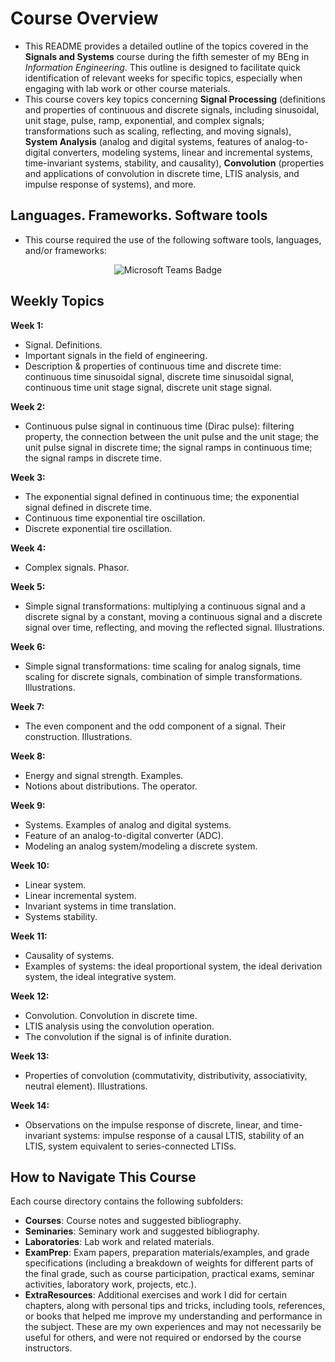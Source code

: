 # Course Overview

- This README provides a detailed outline of the topics covered in the **Signals and Systems** course during the fifth semester of my BEng in _Information Engineering_. This outline is designed to facilitate quick identification of relevant weeks for specific topics, especially when engaging with lab work or other course materials.
- This course covers key topics concerning **Signal Processing** (definitions and properties of continuous and discrete signals, including sinusoidal, unit stage, pulse, ramp, exponential, and complex signals; transformations such as scaling, reflecting, and moving signals), **System Analysis** (analog and digital systems, features of analog-to-digital converters, modeling systems, linear and incremental systems, time-invariant systems, stability, and causality), **Convolution** (properties and applications of convolution in discrete time, LTIS analysis, and impulse response of systems), and more.

## Languages. Frameworks. Software tools

- This course required the use of the following software tools, languages, and/or frameworks:

<div align="center">
  
<p>
  <img alt="Microsoft Teams Badge" src="https://img.shields.io/badge/Microsoft Teams-%236264A7?style=for-the-badge&logo=microsoftteams&logoColor=white">
</p>
  
</div>

## Weekly Topics

**Week 1:** 
- Signal. Definitions.
- Important signals in the field of engineering.
- Description & properties of continuous time and discrete time: continuous time sinusoidal signal, discrete time sinusoidal signal, continuous time unit stage signal, discrete unit stage signal.

**Week 2:**
- Continuous pulse signal in continuous time (Dirac pulse): filtering property, the connection between the unit pulse and the unit stage; the unit pulse signal in discrete time; the signal ramps in continuous time; the signal ramps in discrete time.

**Week 3:**
- The exponential signal defined in continuous time; the exponential signal defined in discrete time.
- Continuous time exponential tire oscillation.
- Discrete exponential tire oscillation.

**Week 4:**
- Complex signals. Phasor.

**Week 5:**
- Simple signal transformations: multiplying a continuous signal and a discrete signal by a constant, moving a continuous signal and a discrete signal over time, reflecting, and moving the reflected signal. Illustrations.

**Week 6:**
- Simple signal transformations: time scaling for analog signals, time scaling for discrete signals, combination of simple transformations. Illustrations.

**Week 7:**
- The even component and the odd component of a signal. Their construction. Illustrations.

**Week 8:**
- Energy and signal strength. Examples.
- Notions about distributions. The operator.

**Week 9:**
- Systems. Examples of analog and digital systems.
- Feature of an analog-to-digital converter (ADC).
- Modeling an analog system/modeling a discrete system.

**Week 10:**
- Linear system.
- Linear incremental system.
- Invariant systems in time translation.
- Systems stability.

**Week 11:**
- Causality of systems.
- Examples of systems: the ideal proportional system, the ideal derivation system, the ideal integrative system.

**Week 12:**
- Convolution. Convolution in discrete time.
- LTIS analysis using the convolution operation.
- The convolution if the signal is of infinite duration.

**Week 13:**
- Properties of convolution (commutativity, distributivity, associativity, neutral element). Illustrations.

**Week 14:**
- Observations on the impulse response of discrete, linear, and time-invariant systems: impulse response of a causal LTIS, stability of an LTIS, system equivalent to series-connected LTISs.

## How to Navigate This Course

Each course directory contains the following subfolders:

- **Courses**: Course notes and suggested bibliography.
- **Seminaries**: Seminary work and suggested bibliography.
- **Laboratories**: Lab work and related materials.
- **ExamPrep**: Exam papers, preparation materials/examples, and grade specifications (including a breakdown of weights for different parts of the final grade, such as course participation, practical exams, seminar activities, laboratory work, projects, etc.).
- **ExtraResources**: Additional exercises and work I did for certain chapters, along with personal tips and tricks, including tools, references, or books that helped me improve my understanding and performance in the subject. These are my own experiences and may not necessarily be useful for others, and were not required or endorsed by the course instructors.
